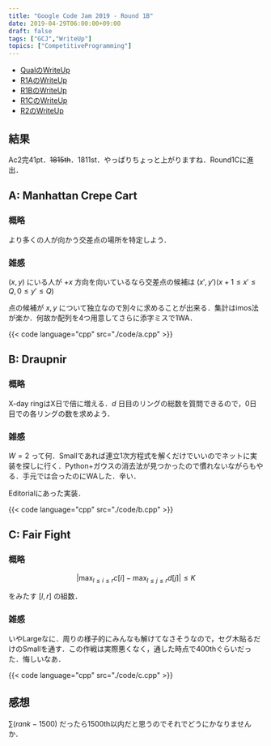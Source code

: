 ```yaml
---
title: "Google Code Jam 2019 - Round 1B"
date: 2019-04-29T06:00:00+09:00
draft: false
tags: ["GCJ","WriteUp"]
topics: ["CompetitiveProgramming"]
---
```


- [QualのWriteUp](../07)
- [R1AのWriteUp](../13)
- [R1BのWriteUp](../29)
- [R1CのWriteUp](../../05/05)
- [R2のWriteUp](../../05/19)

## 結果
Ac2完41pt．~~1815th~~．1811st．やっぱりちょっと上がりますね．Round1Cに進出．

## A: Manhattan Crepe Cart
### 概略
より多くの人が向かう交差点の場所を特定しよう．

### 雑感
$(x,y)$ にいる人が $+x$ 方向を向いているなら交差点の候補は $(x',y') (x+1 \leq x' \leq Q, 0 \leq y' \leq Q)$

点の候補が $x,y$ について独立なので別々に求めることが出来る．集計はimos法が楽か．何故か配列を4つ用意してさらに添字ミスで1WA．

{{< code language="cpp" src="./code/a.cpp" >}}

## B: Draupnir
### 概略
X-day ringはX日で倍に増える．$d$ 日目のリングの総数を質問できるので，0日目での各リングの数を求めよう．

### 雑感
$W = 2$ って何．Smallであれば連立1次方程式を解くだけでいいのでネットに実装を探しに行く．Python+ガウスの消去法が見つかったので慣れないながらもやる．手元では合ったのにWAした．辛い．

Editorialにあった実装．

{{< code language="cpp" src="./code/b.cpp" >}}

## C: Fair Fight
### 概略
$$
\left| \max _ {l \leq i \leq r} {c[i]} - \max _ {l \leq j \leq r} {d[j]} \right| \leq K
$$

をみたす $[l,r]$ の組数．

### 雑感
いやLargeなに．周りの様子的にみんなも解けてなさそうなので，セグ木貼るだけのSmallを通す．この作戦は実際悪くなく，通した時点で400thぐらいだった．悔しいなあ．

{{< code language="cpp" src="./code/c.cpp" >}}

## 感想
$\sum{(rank-1500)}$ だったら1500th以内だと思うのでそれでどうにかなりませんか．

